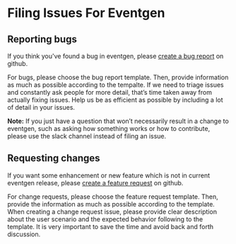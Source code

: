 # Filing Issues For Eventgen

## Reporting bugs


If you think you've found a bug in eventgen, please [create a bug report](https://github.com/splunk/eventgen/issues/new/choose) on github.


For bugs, please choose the bug report template. Then, provide information as much as possible according to the tempalte.  If we need to triage issues and constantly ask people for more detail, that’s time taken away from actually fixing issues. Help us be as efficient as possible by including a lot of detail in your issues.

**Note:** If you just have a question that won’t necessarily result in a change to eventgen, such as asking how something works or how to contribute, please use the slack channel instead of filing an issue.


## Requesting changes


If you want some enhancement or new feature which is not in current eventgen release, please [create a feature request](https://github.com/splunk/eventgen/issues/new/choose) on github.


For change requests, please choose the feature request template. Then, provide the information as much as possible according to the template. When creating a change request issue, please provide clear description about the user scenario and the expected behavior following to the template. It is very important to save the time and avoid back and forth discussion.